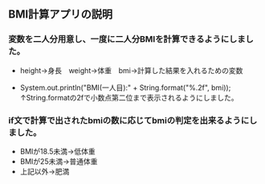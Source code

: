 ## BMI計算アプリの説明

### 変数を二人分用意し、一度に二人分BMIを計算できるようにしました。
- height→身長　weight→体重　bmi→計算した結果を入れるための変数  

- System.out.println("BMI(一人目):" + String.format("%.2f", bmi));
 ↑String.formatの2fで小数点第二位まで表示されるようにしました。

### if文で計算で出されたbmiの数に応じてbmiの判定を出来るようにしました。
- BMIが18.5未満→低体重
- BMIが25未満→普通体重
- 上記以外→肥満

